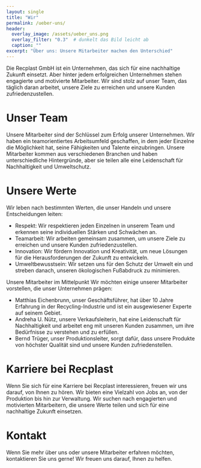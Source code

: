 ```yaml
---
layout: single
title: "Wir"
permalink: /ueber-uns/
header:
  overlay_image: /assets/ueber_uns.png
  overlay_filter: "0.3"  # dunkelt das Bild leicht ab
  caption: ""
excerpt: "Über uns: Unsere Mitarbeiter machen den Unterschied"
---
```


Die Recplast GmbH ist ein Unternehmen, das sich für eine nachhaltige Zukunft einsetzt. Aber hinter jedem erfolgreichen Unternehmen stehen engagierte und motivierte Mitarbeiter. Wir sind stolz auf unser Team, das täglich daran arbeitet, unsere Ziele zu erreichen und unsere Kunden zufriedenzustellen. 

# Unser Team
Unsere Mitarbeiter sind der Schlüssel zum Erfolg unserer Unternehmen. Wir haben ein teamorientiertes Arbeitsumfeld geschaffen, in dem jeder Einzelne die Möglichkeit hat, seine Fähigkeiten und Talente einzubringen. Unsere Mitarbeiter kommen aus verschiedenen Branchen und haben unterschiedliche Hintergründe, aber sie teilen alle eine Leidenschaft für Nachhaltigkeit und Umweltschutz. 

# Unsere Werte
Wir leben nach bestimmten Werten, die unser Handeln und unsere Entscheidungen leiten: 

* Respekt: Wir respektieren jeden Einzelnen in unserem Team und erkennen seine individuellen Stärken und Schwächen an.
* Teamarbeit: Wir arbeiten gemeinsam zusammen, um unsere Ziele zu erreichen und unsere Kunden zufriedenzustellen.
* Innovation: Wir fördern Innovation und Kreativität, um neue Lösungen für die Herausforderungen der Zukunft zu entwickeln.
* Umweltbewusstsein: Wir setzen uns für den Schutz der Umwelt ein und streben danach, unseren ökologischen Fußabdruck zu minimieren.
     

Unsere Mitarbeiter im Mittelpunkt
Wir möchten einige unserer Mitarbeiter vorstellen, die unser Unternehmen prägen: 

* Matthias Eichenbrunn, unser Geschäftsführer, hat über 10 Jahre Erfahrung in der Recycling-Industrie und ist ein ausgewiesener Experte auf seinem Gebiet.
* Andreha U. Nütz, unsere Verkaufsleiterin, hat eine Leidenschaft für Nachhaltigkeit und arbeitet eng mit unseren Kunden zusammen, um ihre Bedürfnisse zu verstehen und zu erfüllen.
* Bernd Trüger, unser Produktionsleiter, sorgt dafür, dass unsere Produkte von höchster Qualität sind und unsere Kunden zufriedenstellen.
     

# Karriere bei Recplast
Wenn Sie sich für eine Karriere bei Recplast interessieren, freuen wir uns darauf, von Ihnen zu hören. Wir bieten eine Vielzahl von Jobs an, von der Produktion bis hin zur Verwaltung. Wir suchen nach engagierten und motivierten Mitarbeitern, die unsere Werte teilen und sich für eine nachhaltige Zukunft einsetzen. 

# Kontakt
Wenn Sie mehr über uns oder unsere Mitarbeiter erfahren möchten, kontaktieren Sie uns gerne! Wir freuen uns darauf, Ihnen zu helfen. 


